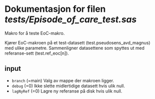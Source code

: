 
# Dokumentasjon for filen *tests/Episode_of_care_test.sas*

Makro for å teste EoC-makro.

Kjører EoC-makroen på et test-datasett (test.pseudosens_avd_magnus) med ulike parametre.
Sammenligner datasettene som spyttes ut med referanse-sett (test.ref_eoc[n]).

## input

- `branch` (=main) Valg av mappe der makroen ligger.
- `debug` (=0) Ikke slette midlertidige datasett hvis ulik null.
- `lagNyRef` (=0) Lagre ny referanse på disk hvis ulik null.

